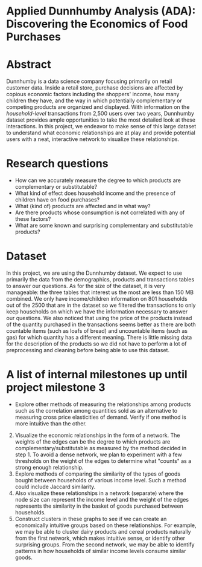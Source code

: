 # Applied Dunnhumby Analysis (ADA): Discovering the Economics of Food Purchases

# Abstract
Dunnhumby is a data science company focusing primarily on retail customer data. Inside a retail store, purchase decisions are affected by copious economic factors including the shoppers' income, how many children they have, and the way in which potentially complementary or competing products are organized and displayed. With information on the *household-level* transactions from 2,500 users over two years, Dunnhumby dataset provides ample opportunities to take the most detailed look at these interactions. In this project, we endeavor to make sense of this large dataset to understand what economic relationships are at play and provide potential users with a neat, interactive network to visualize these relationships.

# Research questions
- How can we accurately measure the degree to which products are complementary or substitutable?
- What kind of effect does household income and the presence of children have on food purchases?
- What (kind of) products are affected and in what way?
- Are there products whose consumption is not correlated with any of these factors?
- What are some known and surprising complementary and substitutable products?

# Dataset
In this project, we are using the Dunnhumby dataset. We expect to use primarily the data from the demographics, products and transactions tables to answer our questions. 
As for the size of the dataset, it is very manageable: the three tables that interest us the most are less than 150 MB combined.
We only have income/children information on 801 households out of the 2500 that are in the dataset so we filtered the transactions to only keep households on which we have the information necessary to answer our questions.
We also noticed that using the price of the products instead of the quantity purchased in the transactions seems better as there are both countable items (such as loafs of bread) and uncountable items (such as gas) for which quantity has a different meaning.
There is little missing data for the description of the products so we did not have to perform a lot of preprocessing and cleaning before being able to use this dataset.

# A list of internal milestones up until project milestone 3
- Explore other methods of measuring the relationships among products such as the correlation among quantities sold as an alternative to measuring cross price elasticities of demand. Verify if one method is more intuitive than the other.
2. Visualize the economic relationships in the form of a network. The weights of the edges can be the degree to which products are complementary/substitutable as measured by the method decided in step 1. To avoid a dense network, we plan to experiment with a few thresholds on the weight of the edges to determine what "counts" as a strong enough relationship.
3. Explore methods of comparing the similarity of the types of goods bought between households of various income level. Such a method could include Jaccard similarity.
4. Also visualize these relationships in a network (separate) where the node size can represent the income level and the weight of the edges represents the similarity in the basket of goods purchased between households.
5. Construct clusters in these graphs to see if we can create an economically intuitive groups based on these relationships. For example, we may be able to cluster dairy products and cereal products naturally from the first network, which makes intuitive sense, or identify other surprising groups. From the second network, we may be able to identify patterns in how households of similar income levels consume similar goods.
